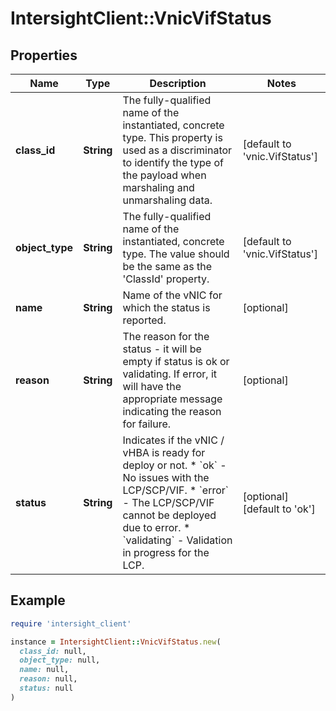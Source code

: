 # IntersightClient::VnicVifStatus

## Properties

| Name | Type | Description | Notes |
| ---- | ---- | ----------- | ----- |
| **class_id** | **String** | The fully-qualified name of the instantiated, concrete type. This property is used as a discriminator to identify the type of the payload when marshaling and unmarshaling data. | [default to &#39;vnic.VifStatus&#39;] |
| **object_type** | **String** | The fully-qualified name of the instantiated, concrete type. The value should be the same as the &#39;ClassId&#39; property. | [default to &#39;vnic.VifStatus&#39;] |
| **name** | **String** | Name of the vNIC for which the status is reported. | [optional] |
| **reason** | **String** | The reason for the status - it will be empty if status is ok or validating. If error, it will have the appropriate message indicating the reason for failure. | [optional] |
| **status** | **String** | Indicates if the vNIC / vHBA is ready for deploy or not. * &#x60;ok&#x60; - No issues with the LCP/SCP/VIF. * &#x60;error&#x60; - The LCP/SCP/VIF cannot be deployed due to error. * &#x60;validating&#x60; - Validation in progress for the LCP. | [optional][default to &#39;ok&#39;] |

## Example

```ruby
require 'intersight_client'

instance = IntersightClient::VnicVifStatus.new(
  class_id: null,
  object_type: null,
  name: null,
  reason: null,
  status: null
)
```

